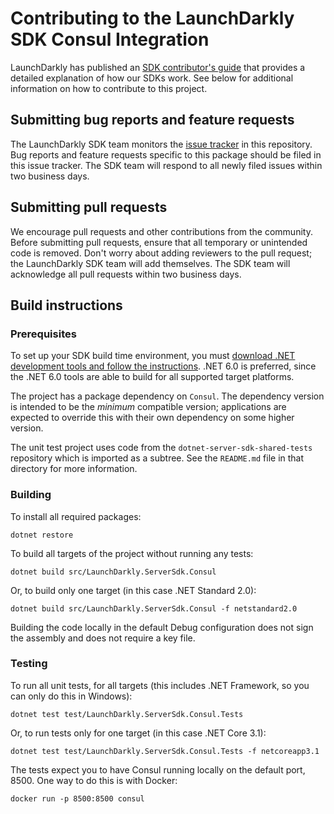 # Contributing to the LaunchDarkly SDK Consul Integration

LaunchDarkly has published an [SDK contributor's guide](https://docs.launchdarkly.com/sdk/concepts/contributors-guide) that provides a detailed explanation of how our SDKs work. See below for additional information on how to contribute to this project.

## Submitting bug reports and feature requests

The LaunchDarkly SDK team monitors the [issue tracker](https://github.com/launchdarkly/dotnet-server-sdk-consul/issues) in this repository. Bug reports and feature requests specific to this package should be filed in this issue tracker. The SDK team will respond to all newly filed issues within two business days.
 
## Submitting pull requests
 
We encourage pull requests and other contributions from the community. Before submitting pull requests, ensure that all temporary or unintended code is removed. Don't worry about adding reviewers to the pull request; the LaunchDarkly SDK team will add themselves. The SDK team will acknowledge all pull requests within two business days.
 
## Build instructions
 
### Prerequisites

To set up your SDK build time environment, you must [download .NET development tools and follow the instructions](https://dotnet.microsoft.com/download). .NET 6.0 is preferred, since the .NET 6.0 tools are able to build for all supported target platforms.

The project has a package dependency on `Consul`. The dependency version is intended to be the _minimum_ compatible version; applications are expected to override this with their own dependency on some higher version.

The unit test project uses code from the `dotnet-server-sdk-shared-tests` repository which is imported as a subtree. See the `README.md` file in that directory for more information.

### Building
 
To install all required packages:

```
dotnet restore
```

To build all targets of the project without running any tests:

```
dotnet build src/LaunchDarkly.ServerSdk.Consul
```

Or, to build only one target (in this case .NET Standard 2.0):

```
dotnet build src/LaunchDarkly.ServerSdk.Consul -f netstandard2.0
```

Building the code locally in the default Debug configuration does not sign the assembly and does not require a key file.

### Testing
 
To run all unit tests, for all targets (this includes .NET Framework, so you can only do this in Windows):

```
dotnet test test/LaunchDarkly.ServerSdk.Consul.Tests
```

Or, to run tests only for one target (in this case .NET Core 3.1):

```
dotnet test test/LaunchDarkly.ServerSdk.Consul.Tests -f netcoreapp3.1
```

The tests expect you to have Consul running locally on the default port, 8500. One way to do this is with Docker:

```
docker run -p 8500:8500 consul
```
